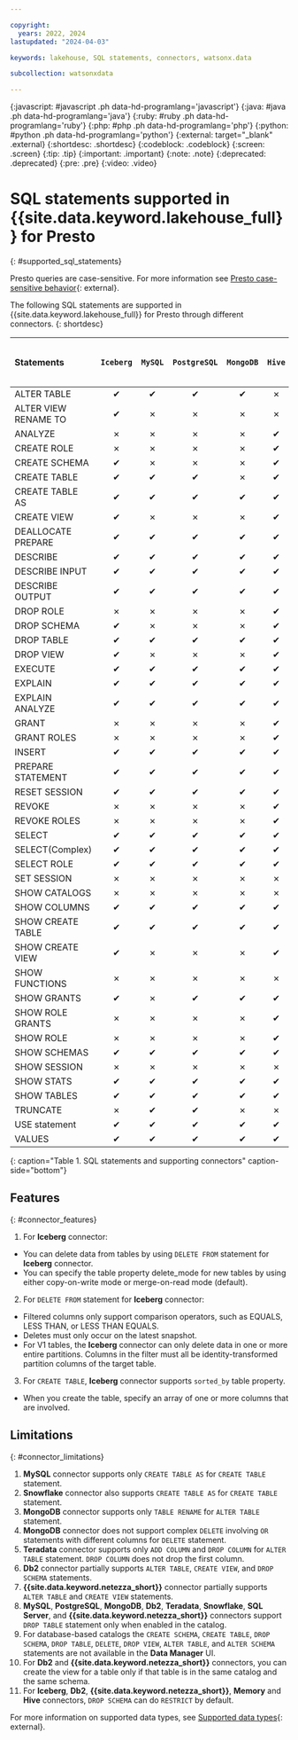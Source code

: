 ```yaml
---

copyright:
  years: 2022, 2024
lastupdated: "2024-04-03"

keywords: lakehouse, SQL statements, connectors, watsonx.data

subcollection: watsonxdata

---
```


{:javascript: #javascript .ph data-hd-programlang='javascript'}
{:java: #java .ph data-hd-programlang='java'}
{:ruby: #ruby .ph data-hd-programlang='ruby'}
{:php: #php .ph data-hd-programlang='php'}
{:python: #python .ph data-hd-programlang='python'}
{:external: target="_blank" .external}
{:shortdesc: .shortdesc}
{:codeblock: .codeblock}
{:screen: .screen}
{:tip: .tip}
{:important: .important}
{:note: .note}
{:deprecated: .deprecated}
{:pre: .pre}
{:video: .video}

# SQL statements supported in {{site.data.keyword.lakehouse_full}} for Presto
{: #supported_sql_statements}

Presto queries are case-sensitive. For more information see [Presto case-sensitive behavior](watsonxdata?topic=watsonxdata-presto_behavior){: external}.

The following SQL statements are supported in {{site.data.keyword.lakehouse_full}} for Presto through different connectors.
{: shortdesc}

| Statements | `Iceberg` | `MySQL` | `PostgreSQL` | `MongoDB` | `Hive` | `Kafka` | `TPCH` | `TPCDS` | `System` | `JMX` | `Db2` | `IBM Netezza` | `Memory` | `Iceberg in AWS Glue` | `AWS Glue as Meta Store` | `Hudi` | `SQL Server` | `SingleStore` | `Elasticsearch` | `Teradata` | `Snowflake` | `SAP HANA` | `Delta` | `IBM Data Virtualization Manager for z/OS` |
| :-------------- | :-------------: | :-------------:| :-------------:| :-------------:| :-------------: | :-------------: | :-------------: | :-------------: | :-------------: | :-------------:| :-------------:| :-------------: | :-------------: | :-------------: | :-------------: | :-------------: | :-------------: | :-------------: | :-------------: | :-------------: | :-------------: | :-------------: | :-------------: | :-----------------------: |
|ALTER TABLE| ✔    | ✔   | ✔  | ✔  | ✗  | ✗  | ✗  | ✗  | ✗  | ✗  | ✔  | ✔  | ✗  | ✗  | ✗  | ✗  | ✔  | ✔  | ✗  | ✔  | ✔  | ✗  | ✗  | ✗  |
|ALTER VIEW RENAME TO| ✔    | ✗   | ✗  | ✗  | ✗  | ✗  | ✗  | ✗  | ✗  | ✗  | ✗  | ✗  | ✗  | ✗  | ✗  | ✗  | ✗  | ✗  | ✗  | ✗  | ✗  | ✗  | ✗  | ✗  |
|ANALYZE|	✗ |	✗ |	✗ |	✗ |	✔ |	✗ |	✗ |	✗ |	✗ |	✗ |	✗ |	✗ |	✗ |	✗ |	✗ |	✗ |	✗ |	✗ |	✗ |	✗ |	✗ |	✗ |	✗ |	✗ |
|CREATE ROLE|	✗ |	✗ |	✗ |	✗ |	✔ |	✗ |	✗ |	✗ |	✗ |	✗ |	✗ |	✗ |	✗ |	✗ |	✗ |	✗ |	✗ |	✗ |	✗ |	✗ |	✗ |	✗ |	✗ |	✗ |
|CREATE SCHEMA|	✔ |	✗ |	✗ |	✗ |	✔ |	✗ |	✗ |	✗ |	✗ |	✗ |	✗ |	✗ |	✔ |	✔ |	✔ |	✗ |	✗ |	✗ |	✗ |	✗ |	✗ |	✗ |	✗ |	✗ |
|CREATE TABLE|	✔ |	✔ |	✔ |	✗ |	✔ |	✗ |	✗ |	✗ |	✗ |	✗ |	✔ |	✔ |	✔ |	✗ |	✔ |	✗ |	✔ |	✔ |	✗ |	✔ |	✔ |	✔ |	✔ |	✗ |
|CREATE TABLE AS|	✔ |	✔ |	✔ |	✔ |	✔ |	✗ |	✗ |	✗ |	✗ |	✗ |	✔ |	✔ |	✗ |	✗ |	✗ |	✗ |	✗ |	✗ |	✗ |	✗ |	✗ |	✗ |	✗ |	✗ |
|CREATE VIEW|	✔ |	✗ |	✗ |	✗ |	✔ |	✗ |	✗ |	✗ |	✗ |	✗ |	✗ |	✗ |	✔ |	✗ |	✗ |	✗ |	✗ |	✗ |	✗ |	✗ |	✗ |	✗ |	✗ |	✗ |
|DEALLOCATE PREPARE|	✔ |	✔ |	✔ |	✔ |	✔ |	✔ |	✔ |	✔ |	✔ |	✔ |	✔ |	✔ |	✗ |	✗ |	✗ |	✗ |	✗ |	✗ |	✗ |	✗ |	✗ |	✗ |	✗ |	✗ |
|DESCRIBE|	✔ |	✔ |	✔ |	✔ |	✔ |	✔ |	✔ |	✔ |	✔ |	✔ |	✔ |	✔ |	✗ |	✗ |	✗ |	✗ |	✗ |	✗ |	✗ |	✗ |	✗ |	✗ |	✗ |	✗ |
|DESCRIBE INPUT|	✔ |	✔ |	✔ |	✔ |	✔ |	✔ |	✔ |	✔ |	✔ |	✔ |	✔ |	✔ |	✗ |	✗ |	✗ |	✗ |	✗ |	✗ |	✗ |	✗ |	✗ |	✗ |	✗ |	✗ |
|DESCRIBE OUTPUT|	✔ |	✔ |	✔ |	✔ |	✔ |	✔ |	✔ |	✔ |	✔ |	✔ |	✔ |	✔ |	✗ |	✗ |	✗ |	✗ |	✗ |	✗ |	✗ |	✗ |	✗ |	✗ |	✗ |	✗ |
|DROP ROLE|	✗ |	✗ |	✗ |	✗ |	✔ |	✗ |	✗ |	✗ |	✗ |	✗ |	✗ |	✗ |	✗ |	✗ |	✗ |	✗ |	✗ |	✗ |	✗ |	✗ |	✗ |	✗ |	✗ |	✗ |
|DROP SCHEMA|	✔ |	✗ |	✗ |	✗ |	✔ |	✗ |	✗ |	✗ |	✗ |	✗ |	✗ |	✗ |	✔ |	✗ |	✗ |	✗ |	✗ |	✗ |	✗ |	✗ |	✗ |	✗ |	✗ |	✗ |
|DROP TABLE|	✔ |	✔ |	✔ |	✔ |	✔ |	✔ |	✗ |	✗ |	✔ |	✔ |	✔ |	✔ |	✔ |	✗ |	✗ |	✗ |	✔ |	✔ |	✗ |	✔ |	✔ |	✔ |	✔ |	✗ |
|DROP VIEW|	✔ |	✗ |	✗ |	✗ |	✔ |	✗ |	✗ |	✗ |	✗ |	✗ |	✗ |	✗ |	✔ |	✗ |	✗ |	✗ |	✗ |	✗ |	✗ |	✗ |	✗ |	✗ |	✗ |	✗ |
|EXECUTE|	✔ |	✔ |	✔ |	✔ |	✔ |	✔ |	✔ |	✔ |	✔ |	✔ |	✔ |	✔ |	✗ |	✗ |	✗ |	✗ |	✗ |	✗ |	✗ |	✗ |	✗ |	✗ |	✗ |	✗ |
|EXPLAIN|	✔ |	✔ |	✔ |	✔ |	✔ |	✔ |	✔ |	✔ |	✔ |	✔ |	✔ |	✔ |	✗ |	✗ |	✗ |	✗ |	✗ |	✗ |	✗ |	✗ |	✗ |	✗ |	✗ |	✗ |
|EXPLAIN ANALYZE|	✔ |	✔ |	✔ |	✔ |	✔ |	✔ |	✔ |	✔ |	✔ |	✔ |	✔ |	✔ |	✗ |	✗ |	✗ |	✗ |	✗ |	✗ |	✗ |	✗ |	✗ |	✗ |	✗ |	✗ |
|GRANT|	✗ |	✗ |	✗ |	✗ |	✔ |	✗ |	✗ |	✗ |	✗ |	✗ |	✗ |	✗ |	✗ |	✗ |	✗ |	✗ |	✗ |	✗ |	✗ |	✗ |	✗ |	✗ |	✗ |	✗ |
|GRANT ROLES|	✗ |	✗ |	✗ |	✗ |	✔ |	✗ |	✗ |	✗ |	✗ |	✗ |	✗ |	✗ |	✗ |	✗ |	✗ |	✗ |	✗ |	✗ |	✗ |	✗ |	✗ |	✗ |	✗ |	✗ |
|INSERT|	✔ |	✔ |	✔ |	✔ |	✔ |	✗ |	✗ |	✗ |	✗ |	✗ |	✔ |	✔ |	✔ |	✗ |	✔ |	✗ |	✔ |	✔ |	✗ |	✔ |	✗ |	✗ |	✗ |	✗ |
|PREPARE STATEMENT|	✔ |	✔ |	✔ |	✔ |	✔ |	✔ |	✔ |	✔ |	✔ |	✔ |	✔ |	✔ |	✗ |	✗ |	✗ |	✗ |	✗ |	✗ |	✗ |	✗ |	✗ |	✗ |	✗ |	✗ |
|RESET SESSION|	✔ |	✔ |	✔ |	✔ |	✔ |	✔ |	✔ |	✔ |	✔ |	✔ |	✔ |	✔ |	✗ |	✗ |	✗ |	✗ |	✗ |	✗ |	✗ |	✗ |	✗ |	✗ |	✗ |	✗ |
|REVOKE|	✗ |	✗ |	✗ |	✗ |	✔ |	✗ |	✗ |	✗ |	✗ |	✗ |	✗ |	✗ |	✗ |	✗ |	✗ |	✗ |	✗ |	✗ |	✗ |	✗ |	✗ |	✗ |	✗ |	✗ |
|REVOKE ROLES |	✗ |	✗ |	✗ |	✗ |	✔ |	✗ |	✗ |	✗ |	✗ |	✗ |	✗ |	✗ |	✗ |	✗ |	✗ |	✗ |	✗ |	✗ |	✗ |	✗ |	✗ |	✗ |	✗ |	✗ |
|SELECT|	✔ |	✔ |	✔ |	✔ |	✔ |	✔ |	✔ |	✔ |	✔ |	✔ |	✔ |	✔ |	✔ |	✔ |	✔ |	✗ |	✔ |	✔ |	✔ |	✔ |	✔ |	✔ |	✔ |	✔ |
|SELECT(Complex)|	✔ |	✔ |	✔ |	✔ |	✔ |	✔ |	✔ |	✔ |	✔ |	✔ |	✗ |	✗ |	✔ |	✔ |	✗ |	✔ |	✔ |	✔ |	✔ |	✔ |	✔ |	✔ |	✔ |	✗ |
|SELECT ROLE|	✔ |	✔ |	✔ |	✔ |	✔ |	✔ |	✔ |	✔ |	✔ |	✔ |	✔ |	✔ |	✗ |	✗ |	✗ |	✗ |	✗ |	✗ |	✗ |	✗ |	✗ |	✗ |	✗ |	✗ |
|SET SESSION|	✗ |	✗ |	✗ |	✗ |	✗ |	✗ |	✗ |	✗ |	✗ |	✗ |	✗ |	✗ |	✗ |	✗ |	✗ |	✗ |	✗ |	✗ |	✗ |	✗ |	✗ |	✗ |	✗ |	✗ |
|SHOW CATALOGS|	✗ |	✗ |	✗ |	✗ |	✗ |	✗ |	✗ |	✗ |	✗ |	✗ |	✗ |	✗ |	✗ |	✗ |	✗ |	✗ |	✗ |	✗ |	✗ |	✗ |	✗ |	✗ |	✗ |	✗ |
|SHOW COLUMNS|	✔ |	✔ |	✔ |	✔ |	✔ |	✔ |	✔ |	✔ |	✔ |	✔ |	✔ |	✔ |	✗ |	✗ |	✗ |	✗ |	✗ |	✗ |	✗ |	✗ |	✗ |	✗ |	✗ |	✗ |
|SHOW CREATE TABLE|	✔ |	✔ |	✔ |	✔ |	✔ |	✔ |	✔ |	✔ |	✔ |	✔ |	✔ |	✔ |	✗ |	✗ |	✗ |	✗ |	✗ |	✗ |	✗ |	✗ |	✗ |	✗ |	✗ |	✗ |
|SHOW CREATE VIEW|	✔ |	✗ |	✗ |	✗ |	✔ |	✗ |	✗ |	✗ |	✗ |	✗ |	✗ |	✗ |	✗ |	✗ |	✗ |	✗ |	✗ |	✗ |	✗ |	✗ |	✗ |	✗ |	✗ |	✗ |
|SHOW FUNCTIONS|	✗ |	✗ |	✗ |	✗ |	✗ |	✗ |	✗ |	✗ |	✗ |	✗ |	✗ |	✗ |	✗ |	✗ |	✗ |	✗ |	✗ |	✗ |	✗ |	✗ |	✗ |	✗ |	✗ |	✗ |
|SHOW GRANTS|	✔ |	✗ |	✔ |	✔ |	✔ |	✔ |	✔ |	✔ |	✔ |	✔ |	✔ |	✔ |	✔ |	✗ |	✗ |	✔ |	✔ |	✔ |	✔ |	✔ |	✔ |	✗ |	✗ |
|SHOW ROLE GRANTS|	✗ |	✗ |	✗ |	✗ |	✔ |	✗ |	✗ |	✗ |	✗ |	✗ |	✗ |	✗ |	✗ |	✗ |	✗ |	✗ |	✗ |	✗ |	✗ |	✗ |	✗ |	✗ |	✗ |	✗ |
|SHOW ROLE|	✗ |	✗ |	✗ |	✗ |	✔ |	✗ |	✗ |	✗ |	✗ |	✗ |	✗ |	✗ |	✗ |	✗ |	✗ |	✗ |	✗ |	✗ |	✗ |	✗ |	✗ |	✗ |	✗ |	✗ |
|SHOW SCHEMAS|	✔ |	✔ |	✔ |	✔ |	✔ |	✔ |	✔ |	✔ |	✔ |	✔ |	✔ |	✔ |	✗ |	✗ |	✗ |	✗ |	✗ |	✗ |	✗ |	✗ |	✗ |	✗ |	✗ |	✗ |
|SHOW SESSION|	✗ |	✗ |	✗ |	✗ |	✗ |	✗ |	✗ |	✗ |	✗ |	✗ |	✗ |	✗ |	✗ |	✗ |	✗ |	✗ |	✗ |	✗ |	✗ |	✗ |	✗ |	✗ |	✗ |	✗ |
|SHOW STATS|	✔ |	✔ |	✔ |	✔ |	✔ |	✔ |	✔ |	✔ |	✔ |	✔ |	✔ |	✔ |	✗ |	✗ |	✗ |	✗ |	✗ |	✗ |	✗ |	✗ |	✗ |	✗ |	✗ |	✗ |
|SHOW TABLES|	✔ |	✔ |	✔ |	✔ |	✔ |	✔ |	✔ |	✔ |	✔ |	✔ |	✔ |	✔ |	✗ |	✗ |	✗ |	✗ |	✗ |	✗ |	✗ |	✗ |	✗ |	✗ |	✗ |	✗ |
|TRUNCATE|	✗ |	✔ |	✔ |	✗ |	✗ |	✗ |	✗ |	✗ |	✗ |	✗ |	✔ |	✔ |	✗ |	✗ |	✗ |	✗ |	✗ |	✗ |	✗ |	✗ |	✗ |	✗ |	✗ |	✗ |
|USE statement|	✔ |	✔ |	✔ |	✔ |	✔ |	✔ |	✔ |	✔ |	✔ |	✔ |	✔ |	✔ |	✗ |	✗ |	✗ |	✗ |	✗ |	✗ |	✗ |	✗ |	✗ |	✗ |	✗ |	✗ |
|VALUES|	✔ |	✔ |	✔ |	✔ |	✔ |	✗ |	✗ |	✗ |	✗ |	✗ |	✔ |	✔ |	✗ |	✗ |	✗ |	✗ |	✗ |	✗ |	✗ |	✗ |	✗ |	✗ |	✗ |	✗ |
{: caption="Table 1. SQL statements and supporting connectors" caption-side="bottom"}

## Features
{: #connector_features}

1. For **Iceberg** connector:
- You can delete data from tables by using `DELETE FROM` statement for **Iceberg** connector.
- You can specify the table property delete_mode for new tables by using either copy-on-write mode or merge-on-read mode (default).
2. For `DELETE FROM` statement for **Iceberg** connector:
- Filtered columns only support comparison operators, such as EQUALS, LESS THAN, or LESS THAN EQUALS.
- Deletes must only occur on the latest snapshot.
- For V1 tables, the **Iceberg** connector can only delete data in one or more entire partitions. Columns in the filter must all be identity-transformed partition columns of the target table.
3. For `CREATE TABLE`, **Iceberg** connector supports `sorted_by` table property.
- When you create the table, specify an array of one or more columns that are involved.

## Limitations
{: #connector_limitations}

1. **MySQL** connector supports only `CREATE TABLE AS` for `CREATE TABLE` statement.
2. **Snowflake** connector also supports `CREATE TABLE AS` for `CREATE TABLE` statement.
3. **MongoDB** connector supports only `TABLE RENAME` for `ALTER TABLE` statement.
4. **MongoDB** connector does not support complex `DELETE` involving `OR` statements with different columns for `DELETE` statement.
5. **Teradata** connector supports only `ADD COLUMN` and `DROP COLUMN` for `ALTER TABLE` statement. `DROP COLUMN` does not drop the first column.
6. **Db2** connector partially supports `ALTER TABLE`, `CREATE VIEW`, and `DROP SCHEMA` statements.
7. **{{site.data.keyword.netezza_short}}** connector partially supports `ALTER TABLE` and `CREATE VIEW` statements.
8. **MySQL**, **PostgreSQL**, **MongoDB**, **Db2**, **Teradata**, **Snowflake**, **SQL Server**, and **{{site.data.keyword.netezza_short}}** connectors support `DROP TABLE` statement only when enabled in the catalog.
9. For database-based catalogs the `CREATE SCHEMA`, `CREATE TABLE`, `DROP SCHEMA`, `DROP TABLE`, `DELETE`, `DROP VIEW`, `ALTER TABLE`, and `ALTER SCHEMA` statements are not available in the **Data Manager** UI.
10. For **Db2** and **{{site.data.keyword.netezza_short}}** connectors, you can create the view for a table only if that table is in the same catalog and the same schema.
11. For **Iceberg**, **Db2**, **{{site.data.keyword.netezza_short}}**, **Memory** and **Hive** connectors, `DROP SCHEMA` can do `RESTRICT` by default.

For more information on supported data types, see [Supported data types](watsonxdata?topic=watsonxdata-supported_datatypes){: external}.
